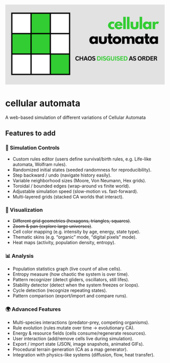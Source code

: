 ![header](assets/header.png)
# cellular automata
A web-based simulation of different variations of Cellular Automata

## Features to add
### 🔧 Simulation Controls
- Custom rules editor (users define survival/birth rules, e.g. Life-like automata, Wolfram rules).
- Randomized initial states (seeded randomness for reproducibility).
- Step backward / undo (navigate history easily).
- Variable neighborhood sizes (Moore, Von Neumann, Hex grids).
- Toroidal / bounded edges (wrap-around vs finite world).
- Adjustable simulation speed (slow-motion vs. fast-forward).
- Multi-layered grids (stacked CA worlds that interact).

### 🎨 Visualization
- ~~Different grid geometries (hexagons, triangles, squares)~~.
- ~~Zoom & pan (explore large universes)~~.
- Cell color mapping (e.g. intensity by age, energy, state type).
- Thematic skins (e.g. “organic” mode, “digital pixels” mode).
- Heat maps (activity, population density, entropy).

### 📊 Analysis
- Population statistics graph (live count of alive cells).
- Entropy measure (how chaotic the system is over time).
- Pattern recognizer (detect gliders, oscillators, still lifes).
- Stability detector (detect when the system freezes or loops).
- Cycle detection (recognize repeating states).
- Pattern comparison (export/import and compare runs).

### 🌍 Advanced Features
- Multi-species interactions (predator-prey, competing organisms).
- Rule evolution (rules mutate over time → evolutionary CA).
- Energy & resource fields (cells consume/regenerate resources).
- User interaction (add/remove cells live during simulation).
- Export / import state (JSON, image snapshots, animated GIFs).
- Procedural terrain generation (CA as a map generator).
- Integration with physics-like systems (diffusion, flow, heat transfer).


